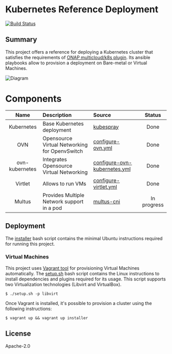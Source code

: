 # Kubernetes Reference Deployment
[![Build Status](https://travis-ci.org/electrocucaracha/krd.png)](https://travis-ci.org/electrocucaracha/krd)

## Summary

This project offers a reference for deploying a Kubernetes cluster
that satisfies the requirements of [ONAP multicloud/k8s plugin][1]. Its
ansible playbooks allow to provision a deployment on Bare-metal or
Virtual Machines.

![Diagram](docs/src/img/diagram.png)

# Components

| Name           | Description                                   | Source                            | Status      |
|:--------------:|:----------------------------------------------|:----------------------------------|:-----------:|
| Kubernetes     | Base Kubernetes deployment                    | [kubespray][2]                    | Done        |
| OVN            | Opensource Virtual Networking for OpenvSwitch | [configure-ovn.yml][3]            | Done        |
| ovn-kubernetes | Integrates Opensource Virtual Networking      | [configure-ovn-kubernetes.yml][4] | Done        |
| Virtlet        | Allows to run VMs                             | [configure-virtlet.yml][5]        | Done        |
| Multus         | Provides Multiple Network support in a pod    | [multus-cni][6]                   | In progress |

## Deployment

The [installer](installer) bash script contains the minimal
Ubuntu instructions required for running this project.

### Virtual Machines

This project uses [Vagrant tool][7] for provisioning Virtual Machines
automatically. The [setup.sh](setup.sh) bash script contains the
Linux instructions to install dependencies and plugins required for
its usage. This script supports two Virtualization technologies
(Libvirt and VirtualBox).

    $ ./setup.sh -p libvirt

Once Vagrant is installed, it's possible to provision a cluster using
the following instructions:

    $ vagrant up && vagrant up installer

## License

Apache-2.0

[1]: https://git.onap.org/multicloud/k8s
[2]: https://github.com/kubernetes-incubator/kubespray
[3]: playbooks/configure-ovn.yml
[4]: playbooks/configure-ovn-kubernetes.yml
[5]: playbooks/configure-virtlet.yml
[6]: https://github.com/intel/multus-cni
[7]: https://www.vagrantup.com/
